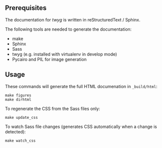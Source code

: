 Prerequisites
-------------

The documentation for *twyg* is written in reStructuredText / Sphinx.

The following tools are needed to generate the documentation:

* make
* Sphinx
* Sass
* twyg (e.g. installed with virtualenv in develop mode)
* Pycairo and PIL for image generation

Usage
-----

These commands will generate the full HTML documenation in `_build/html`:

    make figures
    make dirhtml

To regenerate the CSS from the Sass files only:

    make update_css

To watch Sass file changes (generates CSS automatically when a change is
detected):

    make watch_css
